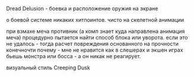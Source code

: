 ﻿Dread Delusion - боевка и расположение оружия на экране

о боевой системе
никаких хитпоинтов.
чисто на скелетной анимации

при взмахе меча противник (а комп знает куда направлена анимация меча) процедурно пытается найти способ блока или уворота. 
если это не удалось - тогда расчет повреждения основанного на прочности конечночти
почему - мне не нравится как в слешерах и экшен играх бьешь монстра или босса - а он никак не реагирует.


визуальный стиль
Creeping Dusk